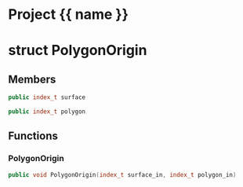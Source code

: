 <script setup>
import {useRoute} from 'vitepress'
const {path} = useRoute()
const tokens = path.split('/')
const words = tokens[2].split('-');
for (let i = 0; i < words.length; i++) {
    words[i] = words[i].charAt(0).toUpperCase() + words[i].slice(1);
    words[i] = words[i].replace('geode', 'Geode')
}
const name = words.join('-');
</script>
# Project {{ name }}

# struct PolygonOrigin


## Members

```cpp
public index_t surface

```

```cpp
public index_t polygon

```



## Functions

### PolygonOrigin

```cpp
public void PolygonOrigin(index_t surface_in, index_t polygon_in)
```




